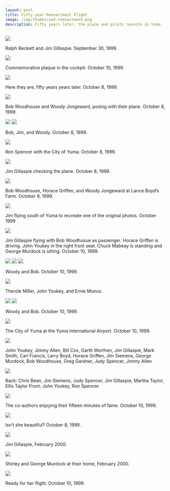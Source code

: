 ```yaml
--- 
layout: post
title: Fifty-year Reenactment Flight
image: /img/thumbs/yed-reenactment.png
description: Fifty years later, the plane and pilots reunite in Yuma.
---
```


 <img src="https://lh4.googleusercontent.com/-32-jdtw79nI/T6MJhqyXiKI/AAAAAAAAEDY/gxi_BOtA32s/w640-h431-no/reenactment-1.jpg">

Ralph Beckett and Jim Gillaspie. September 30, 1999.

 <img src="https://lh5.googleusercontent.com/-eg1ZYqBzPqY/T6MJhl73_YI/AAAAAAAAEDU/YPA7W5ORrPs/w640-h429-no/reenactment-10.jpg">

Commemorative plaque in the cockpit. October 10, 1999.

 <img src="https://lh5.googleusercontent.com/-k0WX5zswj4Y/T6MJhpGg62I/AAAAAAAAEDc/P2fBudkmZ1Y/w640-h435-no/reenactment-12.jpg">

Here they are, fifty years years later. October 8, 1999.

 <img src="https://lh5.googleusercontent.com/-lnOrR9BbvK4/T6MJiILptqI/AAAAAAAAED0/6-0R457ryM4/w640-h429-no/reenactment-15.jpg">

Bob Woodhouse and Woody Jongeward, posing with their plane. October 8, 1999.

 <img src="https://lh4.googleusercontent.com/-isuvH7NND3w/T6MJiGUGZ9I/AAAAAAAAEDw/dcB4mGMUlKA/w640-h434-no/reenactment-21.jpg">

 <img src="https://lh4.googleusercontent.com/-zOgyZQYSeNg/T6MJiP6-PPI/AAAAAAAAEDs/XPm7mwMg-Pw/w640-h427-no/reenactment-23.jpg">

Bob, Jim, and Woody. October 8, 1999.

 <img src="https://lh3.googleusercontent.com/-yJE_1gCRvWU/T6MJjaR4r7I/AAAAAAAAEEE/1yrNAJWYz3A/w640-h430-no/reenactment-3.jpg">

Ron Spencer with the City of Yuma. October 8, 1999.

 <img src="https://lh6.googleusercontent.com/-Nog7UVPn9dg/T6MJjZyJbbI/AAAAAAAAEEI/3rg4S9QXhVY/w605-h480-no/reenactment-30.jpg">

Jim Gillaspie checking the plane. October 8, 1999.

 <img src="https://lh6.googleusercontent.com/-6og7upc3mm8/T6MJjIReUmI/AAAAAAAAEEU/Hop-OhCyONw/w601-h480-no/reenactment-31.jpg">

Bob Woodhouse, Horace Griffen, and Woody Jongeward at Lance Boyd’s Farm. October 9, 1999.

 <img src="https://lh6.googleusercontent.com/-cdfgWMXfTMc/T6MJkBqx3LI/AAAAAAAAEEc/J4AMlw6P6VI/w596-h480-no/reenactment-32.jpg">

Jim flying south of Yuma to recreate one of the original photos. October 1999

 <img src="https://lh5.googleusercontent.com/-awuOw6uj4pM/T6MJkIh4aGI/AAAAAAAAEEs/UPlDWh2n0ag/w608-h480-no/reenactment-33.jpg">

Jim Gillaspie flying with Bob Woodhosue as passenger. Horace Griffen is driving. John Youkey in the right front seat. Chuck Mabeay is standing and George Murdock is sitting. October 10, 1999.

 <img src="https://lh4.googleusercontent.com/-_yp0669TcqU/T6MJkuujWuI/AAAAAAAAEEw/2KvLZ8NJd1k/w640-h442-no/reenactment-34.jpg">

 <img src="https://lh3.googleusercontent.com/-CKPSoOd34DU/T6MJkWG_W4I/AAAAAAAAEEo/5MiIBhkXrmw/w640-h435-no/reenactment-35.jpg">

 <img src="https://lh6.googleusercontent.com/-OEXfUPN-zwo/T6MJk2NgetI/AAAAAAAAEE4/Y1SntHWtA6k/w640-h442-no/reenactment-38.jpg">

Woody and Bob. October 10, 1999.

 <img src="https://lh3.googleusercontent.com/-nTgXUmdgudo/T6MJlJDl4YI/AAAAAAAAEFE/TApLdsvRBFQ/w640-h430-no/reenactment-39.jpg">

Therole Miller, John Youkey, and Ernie Munoz.

 <img src="https://lh5.googleusercontent.com/-d22UZIvcHIg/T6MJlGAxCPI/AAAAAAAAEFI/0XezLi09y9s/w640-h423-no/reenactment-4.jpg">

 <img src="https://lh4.googleusercontent.com/-oNfLMkaY-eI/T6MJlRQhHTI/AAAAAAAAEFQ/oueXs7_uLq0/w640-h430-no/reenactment-44.jpg">

Woody and Bob. October 10, 1999.

 <img src="https://lh6.googleusercontent.com/-MECodp3wZbc/T6MJlnByhKI/AAAAAAAAEFk/0LYZjkigFTA/w640-h423-no/reenactment-46.jpg">

The City of Yuma at the Yuma International Airport. October 10, 1999.

 <img src="https://lh5.googleusercontent.com/-QPyZ3cXn30A/T6MJlt_eBMI/AAAAAAAAEFY/aMr6OWz6_9M/w640-h422-no/reenactment-53.jpg">

John Youkey, Jimmy Allen, Bill Cox, Garth Worthen, Jim Gillaspie, Mark Smith, Carl Francis, Larry Boyd, Horace Griffen, Jim Siemens, George Murdock, Bob Woodhouse, Greg Gardner, Judy Spencer, Jimmy Allen

 <img src="https://lh5.googleusercontent.com/-fZ2PfFQvbVc/T6MJmIA3ggI/AAAAAAAAEFw/pbrYfNmO2QI/w640-h430-no/reenactment-54.jpg">

Back: Chris Bean, Jim Siemens, Judy Spencer, Jim Gillaspie, Martha Taylor, Ellis Taylor Front: John Youkey, Ron Spencer

 <img src="https://lh3.googleusercontent.com/-e6ThOVitKMk/T6MJmdw9toI/AAAAAAAAEF0/ju9HJ3hGScg/w640-h415-no/reenactment-55.jpg">

The co-authors enjoying their fifteen minutes of fame. October 10, 1999.

 <img src="https://lh4.googleusercontent.com/-kqH-hzO9w5c/T6MJnOhKHpI/AAAAAAAAEGI/a-qg5uo17LQ/w640-h430-no/reenactment-6.jpg">

Isn’t she beautiful? October 8, 1999.

 <img src="https://lh5.googleusercontent.com/-gewggBv0z74/T6MJm_rpQiI/AAAAAAAAEGA/X0wZnpcssLQ/w640-h426-no/reenactment-60.jpg">

Jim Gillaspie, February 2000.

 <img src="https://lh4.googleusercontent.com/-R8YrVRoCJaA/T6MJnC_uc2I/AAAAAAAAEGM/VKbcvl3o-58/w640-h438-no/reenactment-61.jpg">

Shirley and George Murdock at their home, February 2000.

 <img src="https://lh3.googleusercontent.com/-d0SSyDo1rjM/T6MJnSduxrI/AAAAAAAAEGU/mlR5AFxvRTo/w640-h430-no/reenactment-9.jpg">

Ready for her flight. October 10, 1999.


